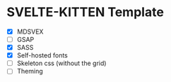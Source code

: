 # SVELTE-KITTEN Template

* [x] MDSVEX
* [ ] GSAP
* [x] SASS
* [x] Self-hosted fonts
* [ ] Skeleton css (without the grid)
* [ ] Theming